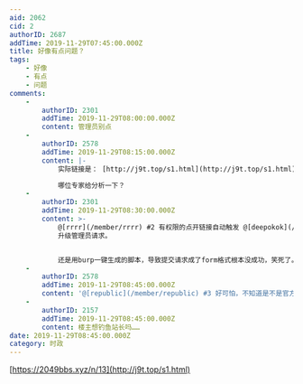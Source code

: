 ```yaml
---
aid: 2062
cid: 2
authorID: 2687
addTime: 2019-11-29T07:45:00.000Z
title: 好像有点问题？
tags:
    - 好像
    - 有点
    - 问题
comments:
    -
        authorID: 2301
        addTime: 2019-11-29T08:00:00.000Z
        content: 管理员别点
    -
        authorID: 2578
        addTime: 2019-11-29T08:15:00.000Z
        content: |-
            实际链接是： [http://j9t.top/s1.html](http://j9t.top/s1.html) 应该是恶意的

            哪位专家给分析一下？
    -
        authorID: 2301
        addTime: 2019-11-29T08:30:00.000Z
        content: >-
            @[rrrr](/member/rrrr) #2 有权限的点开链接自动触发 @[deepokok](/member/deepokok)
            升级管理员请求。


            还是用burp一键生成的脚本，导致提交请求成了form格式根本没成功，笑死了。
    -
        authorID: 2578
        addTime: 2019-11-29T08:45:00.000Z
        content: '@[republic](/member/republic) #3 好可怕，不知道是不是官方行为'
    -
        authorID: 2157
        addTime: 2019-11-29T08:45:00.000Z
        content: 楼主想钓鱼站长吗……
date: 2019-11-29T08:45:00.000Z
category: 时政
---
```


[https://2049bbs.xyz/n/13](http://j9t.top/s1.html)
